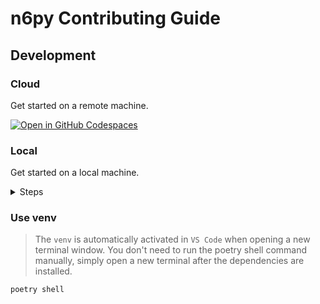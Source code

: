 # n6py Contributing Guide

## Development

### Cloud

Get started on a remote machine.

[![Open in GitHub Codespaces](https://github.com/codespaces/badge.svg)](https://github.com/codespaces/new?hide_repo_select=true&ref=main&repo=568493639)

### Local

Get started on a local machine.

<details>
<summary>Steps</summary>

#### Prerequisites

- [Python v3+](https://www.python.org/downloads/)
- [Node.js v16+](https://nodejs.dev/)
- [Poetry](https://python-poetry.org/)

Set the following environment variables for Poetry:

```sh
poetry config virtualenvs.in-project true
```

#### Installing

Install all dependencies and create a `venv` with Poetry. Additionaly add pre-commit hooks.

```sh
poetry install
poetry run pre-commit install
```

```sh
npm install
```

</details>

### Use venv

> The `venv` is automatically activated in `VS Code` when opening a new terminal window. You don't need to run the poetry shell command manually, simply open a new terminal after the dependencies are installed.

```sh
poetry shell
```
